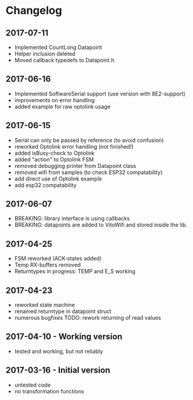 # Changelog

## 2017-07-11
- Implemented CountLong Datapoint
- Helper inclusion deleted
- Moved callback typedefs to Datapoint.h

## 2017-06-16
- Implemented SoftwareSerial support (use version with 8E2-support)
- improvements on error handling
- added example for raw optolink usage

## 2017-06-15
- Serial can only be passed by reference (to avoid confusion)
- reworked Optolink error handling (not finished!)
- added isBusy-check to Optolink
- added "action" to Optolink FSM
- removed debugging printer from Datapoint class
- removed wifi from samples (to check ESP32 compatability)
- add direct use of Optolink example
- add esp32 compatability

## 2017-06-07
- BREAKING: library interface is using callbacks
- BREAKING: datapoints are added to VitoWifi and stored inside the lib.

## 2017-04-25
- FSM reworked (ACK-states added)
- Temp RX-buffers removed
- Returntypes in progress: TEMP and E_S working

## 2017-04-23
- reworked state machine
- renamed returntype in datapoint struct
- numerous bugfixes
TODO: rework returning of read values

## 2017-04-10 - Working version
- tested and working, but not reliably

## 2017-03-16 - Initial version
- untested code
- no transformation functions
